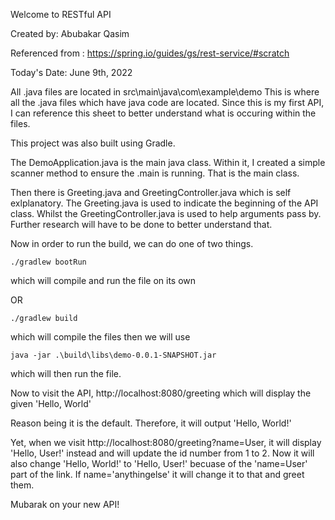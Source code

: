 Welcome to RESTful API

Created by: Abubakar Qasim 

Referenced from : https://spring.io/guides/gs/rest-service/#scratch

Today's Date: June 9th, 2022

All .java files are located in src\main\java\com\example\demo
   This is where all the .java files which have java code are located. Since this is my first API, I can reference this sheet to better understand what
   is occuring within the files.

   This project was also built using Gradle.

The DemoApplication.java is the main java class. Within it, I created a simple scanner method to ensure the .main is running. That is the main class. 

Then there is Greeting.java and GreetingController.java which is self exlplanatory. The Greeting.java is used to indicate the beginning of the API class. Whilst
the GreetingController.java is used to help arguments pass by. Further research will have to be done to better understand that.

Now in order to run the build, we can do one of two things. 

    ./gradlew bootRun 
   
   which will compile and run the file on its own 

   OR 

    ./gradlew build 
   
   which will compile the files 
   then we will use 

    java -jar .\build\libs\demo-0.0.1-SNAPSHOT.jar

   which will then run the file. 
   
 Now to visit the API, http://localhost:8080/greeting which will display the given 'Hello, World'
 
 Reason being it is the default. Therefore, it will output 'Hello, World!'
 
 Yet, when we visit http://localhost:8080/greeting?name=User, it will display 'Hello, User!' instead and will update the id number from 1 to 2.
 Now it will also change 'Hello, World!' to 'Hello, User!' becuase of the 'name=User' part of the link. If name='anythingelse' it will change it to that and greet them. 


Mubarak on your new API! 
